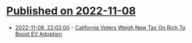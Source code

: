 # [Published on 2022-11-08](index.md)

* [2022-11-08, 22:02:00](https://politics.slashdot.org/story/22/11/08/2140222/california-voters-weigh-new-tax-on-rich-to-boost-ev-adoption?utm_source=rss1.0mainlinkanon&utm_medium=feed) - [California Voters Weigh New Tax On Rich To Boost EV Adoption](https://politics.slashdot.org/story/22/11/08/2140222/california-voters-weigh-new-tax-on-rich-to-boost-ev-adoption?utm_source=rss1.0mainlinkanon&utm_medium=feed)
